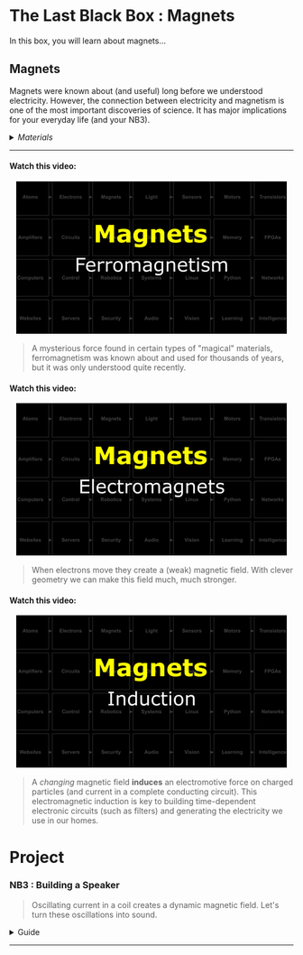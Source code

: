 # The Last Black Box : Magnets
In this box, you will learn about magnets...

## Magnets
Magnets were known about (and useful) long before we understood electricity. However, the connection between electricity and magnetism is one of the most important discoveries of science. It has major implications for your everyday life (and your NB3).

<details><summary><i>Materials</i></summary><p>

Name|Depth|Description| # |Data|Link|
:-------|:---:|:----------|:-:|:--:|:--:|
Inductor|10|1 mH toroidal inductor|1|[-D-](/boxes/magnets/_resources/datasheets/inductor_toroidal.pdf)|[-L-](https://uk.farnell.com/bourns/2124-v-rc/inductor-1000uh-15-1-3a-toroid/dp/1929753)
Magnet Wire|01|Narrow gauge epoxy insulated (1 m)|1|[-D-](/boxes/magnets/)|[-L-](https://www.amazon.co.uk/sourcing-map-Enameled-Transformers-Inductors/dp/B0CYP8L4L1)
Magnet|01|Neodymium disc (8 mm x 3 mm)|4|[-D-](/boxes/magnets/)|[-L-](https://uk.farnell.com/duratool/d01766/magnets-rare-earth-8-x-3mm-pk10/dp/1888095)
USB Sound Card|01|USB to 3.5 mm Audio out/in|1|[-D-](/boxes/magnets/)|[-L-](https://www.amazon.co.uk/UGREEN-USB-C-3-5mm-Female-Adapter-dp-B08TR7LWQH/dp/B08TR7LWQH)
Stereo Plug Terminal|01|3.5 mm plug to screw terminal|2|[-D-](/boxes/magnets/)|[-L-](https://www.amazon.co.uk/dp/B07MNYBFL9)

</p></details><hr>

#### Watch this video: 
<p align="center">
<a href="https://vimeo.com/1031272573" title="Control+Click to watch in new tab"><img src="../../boxes/magnets/_resources/lessons/thumbnails/Ferromagnetism.gif" alt="Ferromagnetism" width="480"/></a>
</p>

> A mysterious force found in certain types of "magical" materials, ferromagnetism was known about and used for thousands of years, but it was only understood quite recently.


#### Watch this video: 
<p align="center">
<a href="https://vimeo.com/1031275874" title="Control+Click to watch in new tab"><img src="../../boxes/magnets/_resources/lessons/thumbnails/Electromagnets.gif" alt="Electromagnets" width="480"/></a>
</p>

> When electrons move they create a (weak) magnetic field. With clever geometry we can make this field much, much stronger.


#### Watch this video: 
<p align="center">
<a href="https://vimeo.com/1031538232" title="Control+Click to watch in new tab"><img src="../../boxes/magnets/_resources/lessons/thumbnails/Induction.gif" alt="Induction" width="480"/></a>
</p>

> A *changing* magnetic field **induces** an electromotive force on charged particles (and current in a complete conducting circuit). This electromagnetic induction is key to building time-dependent electronic circuits (such as filters) and generating the electricity we use in our homes.


# Project
### NB3 : Building a Speaker
> Oscillating current in a coil creates a dynamic magnetic field. Let's turn these oscillations into sound.

<details><summary><weak>Guide</weak></summary>
:-:-: A video guide to completing this project can be viewed <a href="https://vimeo.com/1031277112" target="_blank" rel="noopener noreferrer">here</a>.
</details><hr>


